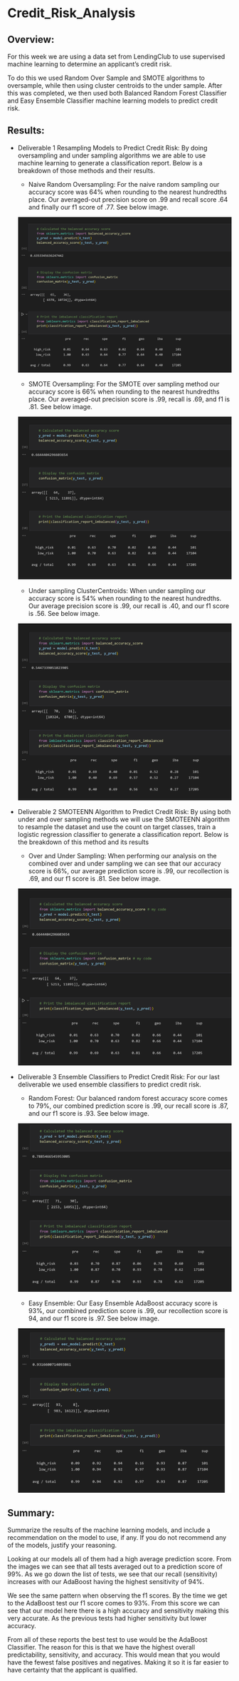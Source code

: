 # Credit_Risk_Analysis

## Overview: 

For this week we are using a data set from LendingClub to use supervised machine learning to determine an applicant’s credit risk.

To do this we used Random Over Sample and SMOTE algorithms to oversample, while then using cluster centroids to the under sample.  After this was completed, we then used both Balanced Random Forest Classifier and Easy Ensemble Classifier machine learning models to predict credit risk.


## Results:

   - Deliverable 1 Resampling Models to Predict Credit Risk:  By doing oversampling and under sampling algorithms we are able to use machine learning to generate a classification report.  Below is a breakdown of those methods and their results.

     - Naive Random Oversampling:  For the naive random sampling our accuracy score was 64% when rounding to the nearest hundredths place.  Our averaged-out precision score on .99 and recall score .64 and finally our f1 score of .77.  See below image.

      ![This is an image](https://github.com/BMoreland20/Credit_Risk_Analysis/blob/main/Resources/naive_random_oversampling.png)

     - SMOTE Oversampling:  For the SMOTE over sampling method our accuracy score is 66% when rounding to the nearest hundredths place. Our averaged-out precision score is .99, recall is .69, and f1 is .81.  See below image.

      ![This is an image](https://github.com/BMoreland20/Credit_Risk_Analysis/blob/main/Resources/SMOTE_oversampling.png)
     - Under sampling ClusterCentroids: When under sampling our accuracy score is 54% when rounding to the nearest hundredths.  Our average precision score is .99, our recall is .40, and our f1 score is .56. See below image.
 
      ![This is an image](https://github.com/BMoreland20/Credit_Risk_Analysis/blob/main/Resources/undersampling.png)


   - Deliverable 2 SMOTEENN Algorithm to Predict Credit Risk:  By using both under and over sampling methods we will use the SMOTEENN algorithm to resample the dataset and use the count on target classes, train a logistic regression classifier to generate a classification report.  Below is the breakdown of this method and its results

     - Over and Under Sampling:  When performing our analysis on the combined over and under sampling we can see that our accuracy score is 66%, our average prediction score is .99, our recollection is .69, and our f1 score is .81.  See below image.

      ![This is an image](https://github.com/BMoreland20/Credit_Risk_Analysis/blob/main/Resources/over_and_under_sampling.png)


   - Deliverable 3 Ensemble Classifiers to Predict Credit Risk:  For our last deliverable we used ensemble classifiers to predict credit risk.

     - Random Forest:  Our balanced random forest accuracy score comes to 79%, our combined prediction score is .99, our recall score is .87, and our f1 score is .93.  See below image.

      ![This is an image](https://github.com/BMoreland20/Credit_Risk_Analysis/blob/main/Resources/balanced_random_forest_classifier.png)

     - Easy Ensemble:  Our Easy Ensemble AdaBoost accuracy score is 93%, our combined prediction score is .99, our recollection score is 94, and our f1 score is .97.  See below image.

      ![This is an image](https://github.com/BMoreland20/Credit_Risk_Analysis/blob/main/Resources/easy_ensemble_adaboost_classifier.png)


## Summary:

Summarize the results of the machine learning models, and include a recommendation on the model to use, if any. If you do not recommend any of the models, justify your reasoning.

Looking at our models all of them had a high average prediction score.  From the images we can see that all tests averaged out to a prediction score of 99%.  As we go down the list of tests, we see that our recall (sensitivity) increases with our AdaBoost having the highest sensitivity of 94%.

We see the same pattern when observing the f1 scores.  By the time we get to the AdaBoost test our f1 score comes to 93%.  From this score we can see that our model here there is a high accuracy and sensitivity making this very accurate.  As the previous tests had higher sensitivity but lower accuracy.

From all of these reports the best test to use would be the AdaBoost Classifier.  The reason for this is that we have the highest overall predictability, sensitivity, and accuracy.  This would mean that you would have the fewest false positives and negatives.  Making it so it is far easier to have certainty that the applicant is qualified.
